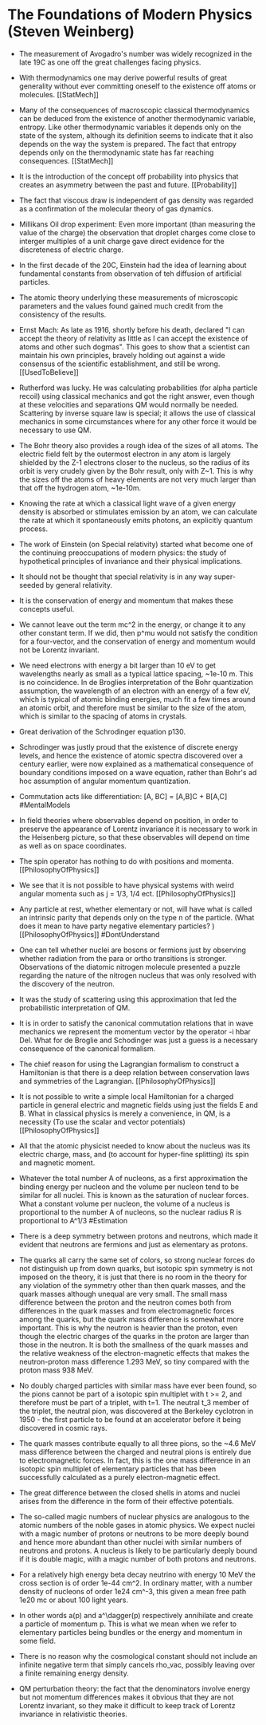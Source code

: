 # The Foundations of Modern Physics (Steven Weinberg)

- The measurement of Avogadro's number was widely recognized in the late 19C as one off the great challenges facing physics. 

- With thermodynamics one may derive powerful results of great generality without ever committing oneself to the existence off atoms or molecules. [[StatMech]]

- Many of the consequences of macroscopic classical thermodynamics can be deduced from the existence of another thermodynamic variable, entropy. Like other thermodynamic variables it depends only on the state of the system, although its definition seems to indicate that it also depends on the way the system is prepared. The fact that entropy depends only on the thermodynamic state has far reaching consequences. [[StatMech]]

- It is the introduction of the concept off probability into physics that creates an asymmetry between the past and future. [[Probability]]

- The fact that viscous draw is independent of gas density was regarded as a confirmation of the molecular theory of gas dynamics.

- Millikans Oil drop experiment: Even more important (than measuring the value of the charge) the observation that droplet charges come close to interger multiples of a unit charge gave direct evidence for the discreteness of electric charge.

- In the first decade of the 20C, Einstein had the idea of learning about fundamental constants from observation of teh diffusion of artificial particles.

- The atomic theory underlying these measurements of microscopic parameters and the values found gained much credit from the consistency of the results.

- Ernst Mach: As late as 1916, shortly before his death, declared "I can accept the theory of relativity as little as I can accept the existence of atoms and other such dogmas". This goes to show that a scientist can maintain his own principles, bravely holding out against a wide consensus of the scientific establishment, and still be wrong. [[UsedToBelieve]]

- Rutherford was lucky. He was calculating probabilities (for alpha particle recoil) using classical mechanics and got the right answer, even though at these velocities and separations QM would normally be needed. Scattering by inverse square law is special; it allows the use of classical mechanics in some circumstances where for any other force it would be necessary to use QM.

- The Bohr theory also provides a rough idea of the sizes of all atoms. The electric field felt by the outermost electron in any atom is largely shielded by the Z-1 electrons closer to the nucleus, so the radius of its orbit is very crudely given by the Bohr result, only with Z~1. This is why the sizes off the atoms of heavy elements are not very much larger than that off the hydrogen atom, ~1e-10m.

- Knowing the rate at which a classical light wave of a given energy density is absorbed or stimulates emission by an atom, we can calculate the rate at which it spontaneously emits photons, an explicitly quantum process.

- The work of Einstein (on Special relativity) started what become one of the continuing preoccupations of modern physics: the study of hypothetical principles of invariance and their physical implications.

- It should not be thought that special relativity is in any way super-seeded by general relativity.

- It is the conservation of energy and momentum that makes these concepts useful.

- We cannot leave out the term mc^2 in the energy, or change it to any other constant term. If we did, then p^mu would not satisfy the condition for a four-vector, and the conservation of energy and momentum would not be Lorentz invariant.

- We need electrons with energy a bit larger than 10 eV to get wavelengths nearly as small as a typical lattice spacing, ~1e-10 m.  This is no coincidence. In de Broglies interpretation of the Bohr quantization assumption, the wavelength of an electron with an energy of a few eV, which is typical of atomic binding energies, much fit a few times around an atomic orbit, and therefore must be similar to the size of the atom, which is similar to the spacing of atoms in crystals.

- Great derivation of the Schrodinger equation p130.

- Schrodinger was justly proud that the existence of discrete energy levels, and hence the existence of atomic spectra discovered over a century earlier, were now explained as a mathematical consequence of boundary conditions imposed on a wave equation, rather than Bohr's ad hoc assumption of angular momentum quantization.

- Commutation acts like differentiation: [A, BC] = [A,B]C + B[A,C] #MentalModels

- In field theories where observables depend on position, in order to preserve the appearance of Lorentz invariance it is necessary to work in the Heisenberg picture, so that these observables will depend on time as well as on space coordinates.

- The spin operator has nothing to do with positions and momenta. [[PhilosophyOfPhysics]]

- We see that it is not possible to have physical systems with weird angular momenta such as j = 1/3, 1/4 ect. [[PhilosophyOfPhysics]]

- Any particle at rest, whether elementary or not, will have what is called an intrinsic parity that depends only on the type n of the particle. (What does it mean to have party negative elementary particles? ) [[PhilosophyOfPhysics]] #DontUnderstand

- One can tell whether nuclei are bosons or fermions just by observing whether radiation from the para or ortho transitions is stronger. Observations of the diatomic nitrogen molecule presented a puzzle regarding the nature of the nitrogen nucleus that was only resolved with the discovery of the neutron.

- It was the study of scattering using this approximation that led the probabilistic interpretation of QM.

- It is in order to satisfy the canonical commutation relations that in wave mechanics we represent the momentum vector by the operator -i hbar Del. What for de Broglie and Schodinger was just a guess is a necessary consequence of the canonical formalism.

- The chief reason for using the Lagrangian formalism to construct a Hamiltonian is that there is a deep relation between conservation laws and symmetries of the Lagrangian. [[PhilosophyOfPhysics]]

- It is not possible to write a simple local Hamiltonian for a charged particle in general electric and magnetic fields using just the fields E and B. What in classical physics is merely a convenience, in QM, is a necessity (To use the scalar and vector potentials) [[PhilosophyOfPhysics]]

- All that the atomic physicist needed to know about the nucleus was its electric charge, mass, and (to account for hyper-fine splitting) its spin and magnetic moment.

- Whatever the total number A of nucleons, as a first approximation the binding energy per nucleon and the volume per nucleon tend to be similar for all nuclei. This is known as the saturation of nuclear forces. What a constant volume per nucleon, the volume of a nucleus is proportional to the number A of nucleons, so the nuclear radius R is proportional to A^1/3 #Estimation

- There is a deep symmetry between protons and neutrons, which made it evident that neutrons are fermions and just as elementary as protons.

- The quarks all carry the same set of colors, so strong nuclear forces do not distinguish up from down quarks, but isotopic spin symmetry is not imposed on the theory, it is just that there is no room in the theory for any violation of the symmetry other than then quark masses, and the quark masses although unequal are very small. The small mass difference between the proton and the neutron comes both from differences in the quark masses and from electromagnetic forces among the quarks, but the quark mass difference is somewhat more important. This is why the neutron is heavier than the proton, even though the electric charges of the quarks in the proton are larger than those in the neutron. It is both the smallness of the quark masses and the relative weakness of the electron-magnetic effects that makes the neutron-proton mass difference 1.293 MeV, so tiny compared with the proton mass 938 MeV.

- No doubly charged particles with similar mass have ever been found, so the pions cannot be part of a isotopic spin multiplet with t >= 2, and therefore must be part of a triplet, with t=1. The neutral t_3 member of the triplet, the neutral pion, was discovered at the Berkeley cyclotron in 1950 - the first particle to be found at an accelerator before it being discovered in cosmic rays.

- The quark masses contribute equally to all three pions, so the ~4.6 MeV mass difference between the charged and neutral pions is entirely due to electromagnetic forces. In fact, this is the one mass difference in an isotopic spin multiplet of elementary particles that has been successfully calculated as a purely electron-magnetic effect.

- The great difference between the closed shells in atoms and nuclei arises from the difference in the form of their effective potentials.

- The so-called magic numbers of nuclear physics are analogous to the atomic numbers of the noble gases in atomic physics. We expect nuclei with a magic number of protons or neutrons to be more deeply bound and hence more abundant than other nuclei with similar numbers of neutrons and protons. A nucleus is likely to be particularly deeply bound if it is double magic, with a magic number of both protons and neutrons.

- For a relatively high energy beta decay neutrino with energy 10 MeV the cross section is of order 1e-44 cm^2. In ordinary matter, with a number density of nucleons of order 1e24 cm^-3, this given a mean free path 1e20 mc or about 100 light years.

- In other words a(p) and a^\dagger(p) respectively annihilate and create a particle of momentum p. This is what we mean when we refer to elementary particles being bundles or the energy and momentum in some field.

- There is no reason why the cosmological constant should not include an infinite negative term that simply cancels rho_vac, possibly leaving over a finite remaining energy density.

- QM perturbation theory: the fact that the denominators involve energy but not momentum differences makes it obvious that they are not Lorentz invariant, so they make it difficult to keep track of Lorentz invariance in relativistic theories.
